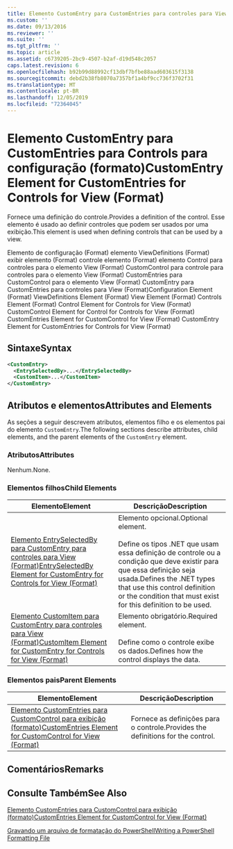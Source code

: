 ```yaml
---
title: Elemento CustomEntry para CustomEntries para controles para View (Format) | Microsoft Docs
ms.custom: ''
ms.date: 09/13/2016
ms.reviewer: ''
ms.suite: ''
ms.tgt_pltfrm: ''
ms.topic: article
ms.assetid: c6739205-2bc9-4507-b2af-d19d548c2057
caps.latest.revision: 6
ms.openlocfilehash: b92b99d88992cf13dbf7bfbe88aad603615f3138
ms.sourcegitcommit: debd2b38fb8070a7357bf1a4bf9cc736f3702f31
ms.translationtype: MT
ms.contentlocale: pt-BR
ms.lasthandoff: 12/05/2019
ms.locfileid: "72364045"
---
```

# <a name="customentry-element-for-customentries-for-controls-for-view-format"></a><span data-ttu-id="a37cf-102">Elemento CustomEntry para CustomEntries para Controls para configuração (formato)</span><span class="sxs-lookup"><span data-stu-id="a37cf-102">CustomEntry Element for CustomEntries for Controls for View (Format)</span></span>

<span data-ttu-id="a37cf-103">Fornece uma definição do controle.</span><span class="sxs-lookup"><span data-stu-id="a37cf-103">Provides a definition of the control.</span></span> <span data-ttu-id="a37cf-104">Esse elemento é usado ao definir controles que podem ser usados por uma exibição.</span><span class="sxs-lookup"><span data-stu-id="a37cf-104">This element is used when defining controls that can be used by a view.</span></span>

<span data-ttu-id="a37cf-105">Elemento de configuração (Format) elemento ViewDefinitions (Format) exibir elemento (Format) controle elemento (Format) elemento Control para controles para o elemento View (Format) CustomControl para controle para controles para o elemento View (Format) CustomEntries para CustomControl para o elemento View (Format) CustomEntry para CustomEntries para controles para View (Format)</span><span class="sxs-lookup"><span data-stu-id="a37cf-105">Configuration Element (Format) ViewDefinitions Element (Format) View Element (Format) Controls Element (Format) Control Element for Controls for View (Format) CustomControl Element for Control for Controls for View (Format) CustomEntries Element for CustomControl for View (Format) CustomEntry Element for CustomEntries for Controls for View (Format)</span></span>

## <a name="syntax"></a><span data-ttu-id="a37cf-106">Sintaxe</span><span class="sxs-lookup"><span data-stu-id="a37cf-106">Syntax</span></span>

```xml
<CustomEntry>
  <EntrySelectedBy>...</EntrySelectedBy>
  <CustomItem>...</CustomItem>
</CustomEntry>
```

## <a name="attributes-and-elements"></a><span data-ttu-id="a37cf-107">Atributos e elementos</span><span class="sxs-lookup"><span data-stu-id="a37cf-107">Attributes and Elements</span></span>

<span data-ttu-id="a37cf-108">As seções a seguir descrevem atributos, elementos filho e os elementos pai do elemento `CustomEntry`.</span><span class="sxs-lookup"><span data-stu-id="a37cf-108">The following sections describe attributes, child elements, and the parent elements of the `CustomEntry` element.</span></span>

### <a name="attributes"></a><span data-ttu-id="a37cf-109">Atributos</span><span class="sxs-lookup"><span data-stu-id="a37cf-109">Attributes</span></span>

<span data-ttu-id="a37cf-110">Nenhum.</span><span class="sxs-lookup"><span data-stu-id="a37cf-110">None.</span></span>

### <a name="child-elements"></a><span data-ttu-id="a37cf-111">Elementos filhos</span><span class="sxs-lookup"><span data-stu-id="a37cf-111">Child Elements</span></span>

|<span data-ttu-id="a37cf-112">Elemento</span><span class="sxs-lookup"><span data-stu-id="a37cf-112">Element</span></span>|<span data-ttu-id="a37cf-113">Descrição</span><span class="sxs-lookup"><span data-stu-id="a37cf-113">Description</span></span>|
|-------------|-----------------|
|[<span data-ttu-id="a37cf-114">Elemento EntrySelectedBy para CustomEntry para controles para View (Format)</span><span class="sxs-lookup"><span data-stu-id="a37cf-114">EntrySelectedBy Element for CustomEntry for Controls for View (Format)</span></span>](./entryselectedby-element-for-customentry-for-controls-for-view-format.md)|<span data-ttu-id="a37cf-115">Elemento opcional.</span><span class="sxs-lookup"><span data-stu-id="a37cf-115">Optional element.</span></span><br /><br /> <span data-ttu-id="a37cf-116">Define os tipos .NET que usam essa definição de controle ou a condição que deve existir para que essa definição seja usada.</span><span class="sxs-lookup"><span data-stu-id="a37cf-116">Defines the .NET types that use this control definition or the condition that must exist for this definition to be used.</span></span>|
|[<span data-ttu-id="a37cf-117">Elemento CustomItem para CustomEntry para controles para View (Format)</span><span class="sxs-lookup"><span data-stu-id="a37cf-117">CustomItem Element for CustomEntry for Controls for View (Format)</span></span>](./customitem-element-for-customentry-for-controls-for-view-format.md)|<span data-ttu-id="a37cf-118">Elemento obrigatório.</span><span class="sxs-lookup"><span data-stu-id="a37cf-118">Required element.</span></span><br /><br /> <span data-ttu-id="a37cf-119">Define como o controle exibe os dados.</span><span class="sxs-lookup"><span data-stu-id="a37cf-119">Defines how the control displays the data.</span></span>|

### <a name="parent-elements"></a><span data-ttu-id="a37cf-120">Elementos pais</span><span class="sxs-lookup"><span data-stu-id="a37cf-120">Parent Elements</span></span>

|<span data-ttu-id="a37cf-121">Elemento</span><span class="sxs-lookup"><span data-stu-id="a37cf-121">Element</span></span>|<span data-ttu-id="a37cf-122">Descrição</span><span class="sxs-lookup"><span data-stu-id="a37cf-122">Description</span></span>|
|-------------|-----------------|
|[<span data-ttu-id="a37cf-123">Elemento CustomEntries para CustomControl para exibição (formato)</span><span class="sxs-lookup"><span data-stu-id="a37cf-123">CustomEntries Element for CustomControl for View (Format)</span></span>](./customentries-element-for-customcontrol-for-view-format.md)|<span data-ttu-id="a37cf-124">Fornece as definições para o controle.</span><span class="sxs-lookup"><span data-stu-id="a37cf-124">Provides the definitions for the control.</span></span>|

## <a name="remarks"></a><span data-ttu-id="a37cf-125">Comentários</span><span class="sxs-lookup"><span data-stu-id="a37cf-125">Remarks</span></span>

## <a name="see-also"></a><span data-ttu-id="a37cf-126">Consulte Também</span><span class="sxs-lookup"><span data-stu-id="a37cf-126">See Also</span></span>

[<span data-ttu-id="a37cf-127">Elemento CustomEntries para CustomControl para exibição (formato)</span><span class="sxs-lookup"><span data-stu-id="a37cf-127">CustomEntries Element for CustomControl for View (Format)</span></span>](./customentries-element-for-customcontrol-for-view-format.md)

[<span data-ttu-id="a37cf-128">Gravando um arquivo de formatação do PowerShell</span><span class="sxs-lookup"><span data-stu-id="a37cf-128">Writing a PowerShell Formatting File</span></span>](./writing-a-powershell-formatting-file.md)
